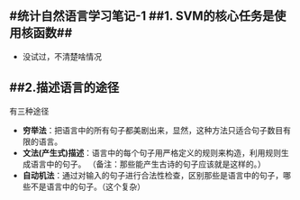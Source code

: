 #统计自然语言学习笔记-1
##1. SVM的核心任务是使用核函数##
----------------------
*    没试过，不清楚啥情况

##2.描述语言的途径
---------------
有三种途径
*    **穷举法**：把语言中的所有句子都美剧出来，显然，这种方法只适合句子数目有限的语言。
* **文法(产生式)描述**：语言中的每个句子用严格定义的规则来构造，利用规则生成语言中的句子。 （备注：那些能产生古诗的句子应该就是这样的。）
* **自动机法**：通过对输入的句子进行合法性检查，区别那些是语言中的句子，哪些不是语言中的句子。（这个复杂）

